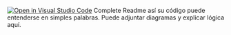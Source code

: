 [![Open in Visual Studio Code](https://classroom.github.com/assets/open-in-vscode-2e0aaae1b6195c2367325f4f02e2d04e9abb55f0b24a779b69b11b9e10269abc.svg)](https://classroom.github.com/online_ide?assignment_repo_id=18727882&assignment_repo_type=AssignmentRepo)
Complete Readme así su código puede entenderse en simples palabras. Puede adjuntar diagramas y explicar lógica aquí. 
